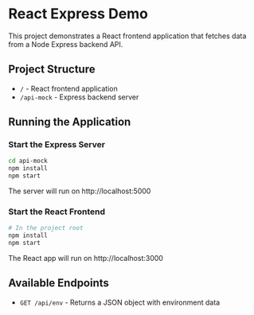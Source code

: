 # React Express Demo

This project demonstrates a React frontend application that fetches data from a Node Express backend API.

## Project Structure

- `/` - React frontend application
- `/api-mock` - Express backend server

## Running the Application

### Start the Express Server

```bash
cd api-mock
npm install
npm start
```

The server will run on http://localhost:5000

### Start the React Frontend

```bash
# In the project root
npm install
npm start
```

The React app will run on http://localhost:3000

## Available Endpoints

- `GET /api/env` - Returns a JSON object with environment data

